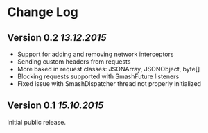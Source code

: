 Change Log
==========

Version 0.2 *13.12.2015*
-----------------------

* Support for adding and removing network interceptors
* Sending custom headers from requests
* More baked in request classes: JSONArray, JSONObject, byte[]
* Blocking requests supported with SmashFuture listeners
* Fixed issue with SmashDispatcher thread not properly initialized


Version 0.1 *15.10.2015*
------------------------

Initial public release.
